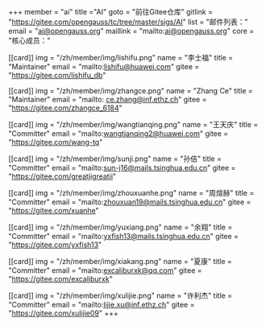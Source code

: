 ﻿+++
member = "ai"
title ="AI"
goto = "前往Gitee仓库"
gitlink = "https://gitee.com/opengauss/tc/tree/master/sigs/AI"
list = "邮件列表："
email = "ai@opengauss.org"
maillink = "mailto:ai@opengauss.org"
core = "核心成员："


[[card]]
img = "/zh/member/img/lishifu.png"
name = "李士福"
title = "Maintainer"
email = "mailto:lishifu@huawei.com"
gitee = "https://gitee.com/lishifu_db"

[[card]]
img = "/zh/member/img/zhangce.png"
name = "Zhang Ce"
title = "Maintainer"
email = "mailto: ce.zhang@inf.ethz.ch"
gitee = "https://gitee.com/zhangce_6184"

[[card]]
img = "/zh/member/img/wangtianqing.png"
name = "王天庆"
title = "Committer"
email = "mailto:wangtianqing2@huawei.com"
gitee = "https://gitee.com/wang-tq"

[[card]]
img = "/zh/member/img/sunji.png"
name = "孙佶"
title = "Committer"
email = "mailto:sun-j16@mails.tsinghua.edu.cn"
gitee = "https://gitee.com/greatjigreatji"

[[card]]
img = "/zh/member/img/zhouxuanhe.png"
name = "周煊赫"
title = "Committer"
email = "mailto:zhouxuan19@mails.tsinghua.edu.cn"
gitee = "https://gitee.com/xuanhe"

[[card]]
img = "/zh/member/img/yuxiang.png"
name = "余翔"
title = "Committer"
email = "mailto:yxfish13@mails.tsinghua.edu.cn"
gitee = "https://gitee.com/yxfish13"

[[card]]
img = "/zh/member/img/xiakang.png"
name = "夏康"
title = "Committer"
email = "mailto:excaliburxk@qq.com"
gitee = "https://gitee.com/excaliburxk"

[[card]]
img = "/zh/member/img/xulijie.png"
name = "许利杰"
title = "Committer"
email = "mailto:lijie.xu@inf.ethz.ch"
gitee = "https://gitee.com/xulijie09"
+++